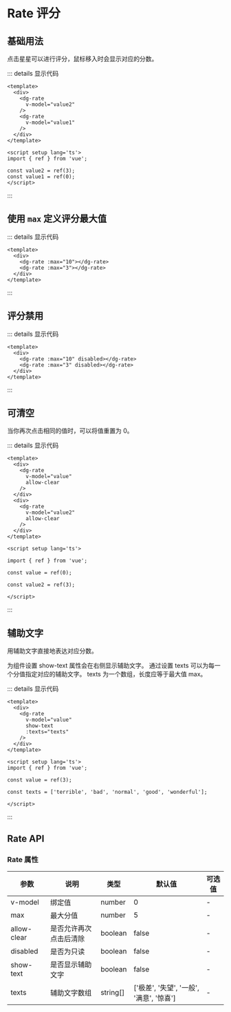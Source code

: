 # Rate 评分

## 基础用法

点击星星可以进行评分，鼠标移入时会显示对应的分数。

<div class="example">
  <basic />
</div>

::: details 显示代码

```vue
<template>
  <div>
    <dg-rate
      v-model="value2"
    />
    <dg-rate
      v-model="value1"
    />
  </div>
</template>

<script setup lang='ts'>
import { ref } from 'vue';

const value2 = ref(3);
const value1 = ref(0);
</script>
```

:::

## 使用 `max` 定义评分最大值

<div class="example">
  <div>
    <dg-rate :max="10" class="item"></dg-rate>
    <dg-rate :max="3" class="item"></dg-rate>
  </div>
</div>

::: details 显示代码

```vue
<template>
  <div>
    <dg-rate :max="10"></dg-rate>
    <dg-rate :max="3"></dg-rate>
  </div>
</template>
```

:::


## 评分禁用

<div class="example">
  <div>
    <dg-rate :max="10" disabled class="item"></dg-rate>
    <dg-rate :max="3" disabled class="item"></dg-rate>
  </div>
</div>

::: details 显示代码

```vue
<template>
  <div>
    <dg-rate :max="10" disabled></dg-rate>
    <dg-rate :max="3" disabled></dg-rate>
  </div>
</template>
```

:::

## 可清空

当你再次点击相同的值时，可以将值重置为 0。

<div class="example">
  <allowClear />
</div>

::: details 显示代码

```vue
<template>
  <div>
    <dg-rate
      v-model="value"
      allow-clear
    />
  </div>
  <div>
    <dg-rate
      v-model="value2"
      allow-clear
    />
  </div>
</template>

<script setup lang='ts'>

import { ref } from 'vue';

const value = ref(0);

const value2 = ref(3);

</script>
```

:::


## 辅助文字

用辅助文字直接地表达对应分数。

为组件设置 show-text 属性会在右侧显示辅助文字。 通过设置 texts 可以为每一个分值指定对应的辅助文字。 texts 为一个数组，长度应等于最大值 max。

<div class="example">
  <texts />
</div>

::: details 显示代码

```vue
<template>
  <div>
    <dg-rate
      v-model="value"
      show-text
      :texts="texts"
    />
  </div>
</template>

<script setup lang='ts'>
import { ref } from 'vue';

const value = ref(3);

const texts = ['terrible', 'bad', 'normal', 'good', 'wonderful'];

</script>
```

:::


## Rate API

### Rate 属性

| 参数 | 说明 | 类型 | 默认值 | 可选值 |
| --- | --- | --- | --- | --- |
| v-model | 绑定值 | number | 0 | - |
| max | 最大分值 | number | 5 | - |
| allow-clear | 是否允许再次点击后清除 | boolean | false | - |
| disabled | 是否为只读 | boolean | false | - |
| show-text | 是否显示辅助文字 | boolean | false | - |
| texts | 辅助文字数组 | string[] | ['极差', '失望', '一般', '满意', '惊喜'] | - |



<script setup>
import basic from './rate/basic.vue';
import allowClear from './rate/clear.vue';
import texts from './rate/texts.vue';
</script>

